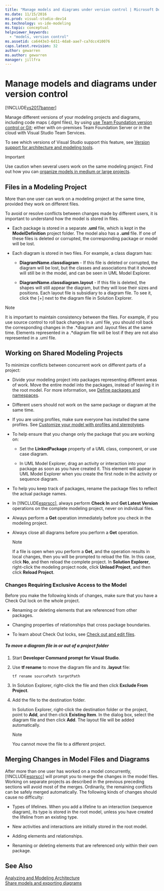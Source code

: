 ```yaml
---
title: "Manage models and diagrams under version control | Microsoft Docs"
ms.date: 11/15/2016
ms.prod: visual-studio-dev14
ms.technology: vs-ide-modeling
ms.topic: conceptual
helpviewer_keywords: 
  - "models, version control"
ms.assetid: ca6443e3-6d11-4da8-aae7-ca7dcc410076
caps.latest.revision: 32
author: gewarren
ms.author: gewarren
manager: jillfra
---
```

# Manage models and diagrams under version control
[!INCLUDE[vs2017banner](../includes/vs2017banner.md)]

Manage different versions of your modeling projects and diagrams, including code maps (.dgml files), by using [use Team Foundation version control or Git](http://msdn.microsoft.com/library/33267cee-fe5f-4aa3-b2cd-6d22ceace314); either with on-premises Team Foundation Server or in the cloud with Visual Studio Team Services.  
  
 To see which versions of Visual Studio support this feature, see [Version support for architecture and modeling tools](../modeling/what-s-new-for-design-in-visual-studio.md#VersionSupport).  
  
> [!IMPORTANT]
>  Use caution when several users work on the same modeling project. Find out how you can [organize models in medium or large projects](../modeling/structure-your-modeling-solution.md).  
  
## <a name="ModelingProjects"></a> Files in a Modeling Project  
 More than one user can work on a modeling project at the same time, provided they work on different files.  
  
 To avoid or resolve conflicts between changes made by different users, it is important to understand how the model is stored in files.  
  
- Each package is stored in a separate **.uml** file, which is kept in the **ModelDefinition** project folder. The model also has a **.uml** file. If one of these files is deleted or corrupted, the corresponding package or model will be lost.  
  
- Each diagram is stored in two files. For example, a class diagram has:  
  
    - **DiagramName.classdiagram** - If this file is deleted or corrupted, the diagram will be lost, but the classes and associations that it showed will still be in the model, and can be seen in UML Model Explorer.  
  
    - **DiagramName.classdiagram.layout** - If this file is deleted, the shapes will still appear the diagram, but they will lose their sizes and positions. Each layout file is subsidiary to a diagram file. To see it, click the [+] next to the diagram file in Solution Explorer.  
  
> [!NOTE]
>  It is important to maintain consistency between the files. For example, if you use source control to roll back changes in a .uml file, you should roll back the corresponding changes in the .*diagram and .layout files at the same time. Elements represented in a .\*diagram file will be lost if they are not also represented in a .uml file.  
  
## <a name="Shared"></a> Working on Shared Modeling Projects  
 To minimize conflicts between concurrent work on different parts of a project:  
  
- Divide your modeling project into packages representing different areas of work. Move the entire model into the packages, instead of leaving it in the root model. For more information, see [Define packages and namespaces](../modeling/define-packages-and-namespaces.md).  
  
- Different users should not work on the same package or diagram at the same time.  
  
- If you are using profiles, make sure everyone has installed the same profiles. See [Customize your model with profiles and stereotypes](../modeling/customize-your-model-with-profiles-and-stereotypes.md).  
  
- To help ensure that you change only the package that you are working on:  
  
    - Set the **LinkedPackage** property of a UML class, component, or use case diagram.  
  
    - In UML Model Explorer, drag an activity or interaction into your package as soon as you have created it. This element will appear in UML Model Explorer when you create the first node in the activity or sequence diagram.  
  
- To help you keep track of packages, rename the package files to reflect the actual package names.  
  
- In [!INCLUDE[esprscc](../includes/esprscc-md.md)], always perform **Check In** and **Get Latest Version** operations on the complete modeling project, never on individual files.  
  
- Always perform a **Get** operation immediately before you check in the modeling project.  
  
- Always close all diagrams before you perform a **Get** operation.  
  
    > [!NOTE]
    >  If a file is open when you perform a **Get**, and the operation results in local changes, then you will be prompted to reload the file. In this case, click **No**, and then reload the complete project. In **Solution Explorer**, right-click the modeling project node, click **Unload Project**, and then click **Reload Project**.  
  
### <a name="Exclusive"></a> Changes Requiring Exclusive Access to the Model  
 Before you make the following kinds of changes, make sure that you have a Check Out lock on the whole project.  
  
- Renaming or deleting elements that are referenced from other packages.  
  
- Changing properties of relationships that cross package boundaries.  
  
- To learn about Check Out locks, see [Check out and edit files](http://msdn.microsoft.com/library/eb404d63-c448-4994-9416-3e6d50ec554a).  
  
##### To move a diagram file in or out of a project folder  
  
1. Start **Developer Command prompt for Visual Studio**.  
  
2. Use **tf rename** to move the diagram file and its **.layout** file:  
  
     `tf rename sourcePath targetPath`  
  
3. In Solution Explorer, right-click the file and then click **Exclude From Project**.  
  
4. Add the file to the destination folder.  
  
     In Solution Explorer, right-click the destination folder or the project, point to **Add**, and then click **Existing Item**. In the dialog box, select the diagram file and then click **Add**. The layout file will be added automatically.  
  
    > [!NOTE]
    >  You cannot move the file to a different project.  
  
## <a name="Merging"></a> Merging Changes in Model Files and Diagrams  
 After more than one user has worked on a model concurrently, [!INCLUDE[esprscc](../includes/esprscc-md.md)] will prompt you to merge the changes in the model files. Working on separate projects as described in the previous preceding sections will avoid most of the merges. Ordinarily, the remaining conflicts can be safely merged automatically. The following kinds of changes should cause no difficulty:  
  
- Types of lifelines. When you add a lifeline to an interaction (sequence diagram), its type is stored in the root model, unless you have created the lifeline from an existing type.  
  
- New activities and interactions are initially stored in the root model.  
  
- Adding elements and relationships.  
  
- Renaming or deleting elements that are referenced only within their own package.  
  
## See Also  
 [Analyzing and Modeling Architecture](../modeling/analyze-and-model-your-architecture.md)   
 [Share models and exporting diagrams](../modeling/share-models-and-exporting-diagrams.md)

